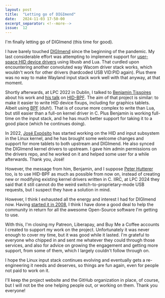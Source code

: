 ```yaml
---
layout: post
title:  "Letting go of DIGImend"
date:   2024-11-03 17-50-00
excerpt_separator: <!--more-->
issue:  12
---
```

I'm finally letting go of DIGImend (this time for good).

<!--more-->

I have barely touched [DIGImend](https://digimend.github.io/) since the
beginning of the pandemic. My last considerable effort was attempting to
implement support for [user-space HID device
drivers](https://github.com/DIGImend/digimend-userspace-drivers/)
using libusb and Lua. That curdled upon encountering another convoluted way
Wacom driver stack works, which wouldn't work for other drivers (hardcoded USB
VID:PID again). Plus there was no way to make Wayland input stack work well
with that anyway, at that moment.

Shortly afterwards, at LPC 2022 in Dublin, I talked to [Benjamin
Tissoires](https://github.com/bentiss) about his work and [his
talk](https://lpc.events/event/16/contributions/1364/) on
[HID-BPF](https://docs.kernel.org/hid/hid-bpf.html). The aim of that project
is similar: to make it easier to write HID device fixups, including for
graphics tablets. Albeit using [BPF](https://ebpf.io/) (duh!). That is of
course more complex to write than Lua, but still easier than a full-on kernel
driver in C. Plus Benjamin is working full-time on the input stack, and he has
much better support for taking it to a good place (which he continues doing).

In 2022, [José Expósito](https://joseexposito.me/) has started working on the
HID and input subsystem in the Linux kernel, and he has brought some welcome
changes and support for more tablets to both upstream and DIGImend. He also
synced the DIGImend kernel drivers to upstream. I gave him admin permissions
on the drivers repo, and he worked on it and helped some user for a while
afterwards. Thank you, José!

However, the message from him, Benjamin, and I suppose [Peter
Hutterer](http://who-t.blogspot.com/) too, is to use HID-BPF as much as
possible from now on, instead of creating new or modifying existing kernel
drivers written in C. IIRC, at LPC 2024 they said that it still cannot do the
weird switch-to-proprietary-mode USB requests, but I suspect they have a
solution in mind.

However, I think I exhausted all the energy and interest I had for DIGImend
now. Having [started it in
2008](/2016/07/31/Wrapping-up-DIGImend-work.html#digimend-history),
I think I have done a good deal to help the community in return for all the
awesome Open-Source software I'm getting to use.

With this, I'm closing my Patreon, Liberapay, and Buy Me a Coffee accounts I
created to support my work on the project. Unfortunately it was never enough
to cover my time, but it was good while it lasted. I'm grateful to everyone
who chipped in and sent me whatever they could through those services, and
also for advice on growing the engagement and getting more support, from some
of them, which I largely couldn't follow through on.

I hope the Linux input stack continues evolving and eventually gets a
re-engineering it needs and deserves, so things are fun again, even for people
not paid to work on it.

I'll keep the project website and the GitHub organization in place, of course,
but I will not be the one helping people out, or working on them. Thank you
everyone!
